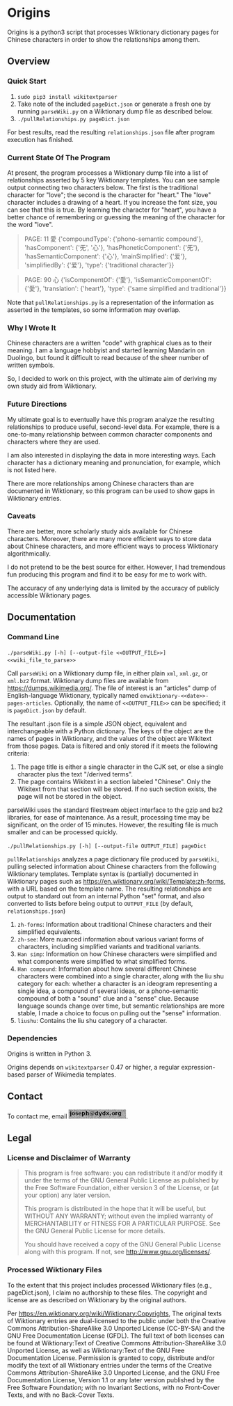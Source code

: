 # Origins

Origins is a python3 script that processes Wiktionary dictionary pages for Chinese characters in order to show the relationships among them.

## Overview
### Quick Start
1) `sudo pip3 install wikitextparser`
2) Take note of the included `pageDict.json` or generate a fresh one by running `parseWiki.py` on a Wiktionary dump
   file as described below.
3) `./pullRelationships.py pageDict.json`

For best results, read the resulting `relationships.json` file after program execution has finished.

### Current State Of The Program
At present, the program processes a Wiktionary dump file into a list of relationships asserted by 5 key Wiktionary templates.
You can see sample output connecting two characters below. The first is the traditional character for "love"; the 
second is the character for "heart." The "love" character includes a drawing of a heart. If you increase the font size,
you can see that this is true. By learning the character for "heart", you have a better chance of remembering or guessing
the meaning of the character for the word "love".

> PAGE:  11 		 愛
{'compoundType': {'phono-semantic compound'},
'hasComponent': {'旡', '心'},
'hasPhoneticComponent': {'旡'},
'hasSemanticComponent': {'心'},
'mainSimplified': {'爱'},
'simplifiedBy': {'爱'},
'type': {'traditional character'}}

> PAGE:  90 		 心
{'isComponentOf': {'愛'},
'isSemanticComponentOf': {'愛'},
'translation': {'heart'},
'type': {'same simplified and traditional'}}

Note that `pullRelationships.py` is a representation of the information as asserted in the templates, so some information may overlap.

### Why I Wrote It
Chinese characters are a written "code" with graphical clues as to their meaning. I am a language hobbyist and started
learning Mandarin on Duolingo, but found it difficult to read because of the sheer number of written symbols.

So, I decided to work on this project, with the ultimate aim of deriving my own study aid from Wiktionary.

### Future Directions
My ultimate goal is to eventually have this program analyze the resulting relationships to produce useful,
second-level data. For example, there is a one-to-many relationship between common character components and characters
where they are used.

I am also interested in displaying the data in more interesting ways. Each character has a dictionary meaning and pronunciation,
for example, which is not listed here.

There are more relationships among Chinese characters than are documented in Wiktionary, so this program can be used
to show gaps in Wiktionary entries.

### Caveats

There are better, more scholarly study aids available for Chinese characters. Moreover, there are many more efficient
ways to store data about Chinese characters, and more efficient ways to process Wiktionary algorithmically.

I do not pretend to be the best source for either. However, I had tremendous fun producing this program and find it
to be easy for me to work with.

The accuracy of any underlying data is limited by the accuracy of publicly accessible Wiktionary pages.

## Documentation
### Command Line
`./parseWiki.py [-h] [--output-file <<OUTPUT_FILE>>] <<wiki_file_to_parse>>`

Call `parseWiki` on a Wiktionary dump file, in either plain `xml`, `xml.gz`, or `xml.bz2` format. Wiktionary dump files are available from
https://dumps.wikimedia.org/. The file of interest is an "articles" dump of English-language Wiktionary, typically named 
`enwiktionary-<<date>>-pages-articles`. Optionally, the name of `<<OUTPUT_FILE>>` can be specified; it is `pageDict.json` by default.

The resultant .json file is a simple JSON object, equivalent and interchangeable with a Python dictionary.
The keys of the object are the names of pages in Wiktionary, and the values of the object are Wikitext from those pages.
Data is filtered and only stored if it meets the following criteria:
1) The page title is either a single character in the CJK set, or else a single character plus the text "/derived terms".
2) The page contains Wikitext in a section labeled "Chinese". Only the Wikitext from that section will be stored. If no such section exists,
the page will not be stored in the object.
   
parseWiki uses the standard filestream object interface to the gzip and bz2 libraries, for ease of maintenance.
As a result, processing time may be significant, on the order of 15 minutes. However, the resulting file is
much smaller and can be processed quickly.

`./pullRelationships.py [-h] [--output-file OUTPUT_FILE] pageDict`

`pullRelationships` analyzes a page dictionary file produced by `parseWiki`, pulling selected information about Chinese
characters from the following Wiktionary templates. Template syntax is (partially) documented in Wiktionary pages such as
https://en.wiktionary.org/wiki/Template:zh-forms, with a URL based on the template name. The resulting relationships are
output to standard out from an internal Python "set" format, and also converted to lists before being output to
`OUTPUT_FILE` (by default, `relationships.json`)

1) `zh-forms`: Information about traditional Chinese characters and their simplified equivalents.
2) `zh-see`: More nuanced information about various variant forms of characters, including simplified variants
   and traditional variants.
3) `Han simp`: Information on how Chinese characters were simplified and what components were simplified to
   what simplified forms.
4) `Han compound`: Information about how several different Chinese characters were combined into a single character,
   along with the liu shu category for each: whether a character is an ideogram representing a single idea, a
   compound of several ideas, or a phono-semantic compound of both a "sound" clue and a "sense" clue. Because
   language sounds change over time, but semantic relationships are more stable, I made a choice to focus on pulling out
   the "sense" information.
5) `liushu`: Contains the liu shu category of a character.

### Dependencies
Origins is written in Python 3.

Origins depends on `wikitextparser` 0.47 or higher, a regular expression-based parser of Wikimedia templates. 

## Contact
To contact me, email ![dydx.org domain name, username joseph](/emailnoise.png).

## Legal
### License and Disclaimer of Warranty
> This program is free software: you can redistribute it and/or modify
it under the terms of the GNU General Public License as published by
the Free Software Foundation, either version 3 of the License, or
(at your option) any later version. 
> 
> This program is distributed in the hope that it will be useful,
but WITHOUT ANY WARRANTY; without even the implied warranty of
MERCHANTABILITY or FITNESS FOR A PARTICULAR PURPOSE.  See the
GNU General Public License for more details. 
>
>You should have received a copy of the GNU General Public License
along with this program.  If not, see <http://www.gnu.org/licenses/>.
### Processed Wiktionary Files
To the extent that this project includes processed Wiktionary files (e.g., pageDict.json), I claim no authorship to
these files. The copyright and license are as described on Wiktionary by the original authors.

Per https://en.wiktionary.org/wiki/Wiktionary:Copyrights,
The original texts of Wiktionary entries are dual-licensed to the public under both the Creative Commons Attribution-ShareAlike 3.0
Unported License (CC-BY-SA) and the GNU Free Documentation License (GFDL). The full text of both licenses can be found at
Wiktionary:Text of Creative Commons Attribution-ShareAlike 3.0 Unported License, as well as Wiktionary:Text of the GNU Free Documentation License.
Permission is granted to copy, distribute and/or modify the text of all Wiktionary entries under the terms of the Creative Commons
Attribution-ShareAlike 3.0 Unported License, and the GNU Free Documentation License, Version 1.1 or any later version published by
the Free Software Foundation; with no Invariant Sections, with no Front-Cover Texts, and with no Back-Cover Texts.
